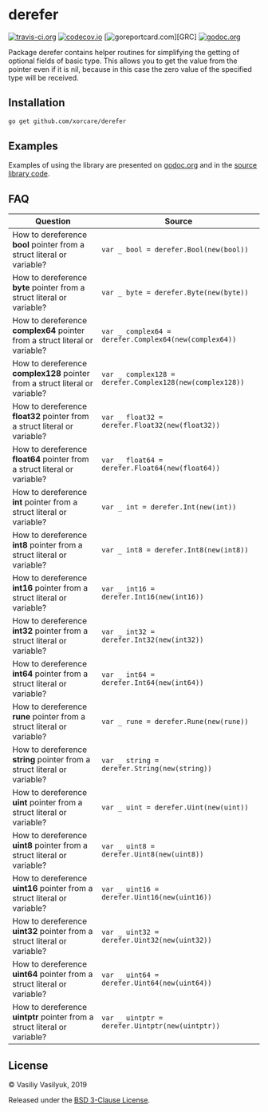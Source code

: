 # derefer

[![travis-ci.org](https://travis-ci.org/xorcare/derefer.svg?branch=master)][TCI]
[![codecov.io](https://codecov.io/gh/xorcare/derefer/badge.svg)][COV]
[![goreportcard.com](https://goreportcard.com/badge/github.com/xorcare/derefer?)][GRC]
[![godoc.org](https://godoc.org/github.com/xorcare/derefer?status.svg)][DOC]

Package derefer contains helper routines for simplifying the getting of
optional fields of basic type. This allows you to get the value from the
pointer even if it is nil, because in this case the zero value of the
specified type will be received.

## Installation

```bash
go get github.com/xorcare/derefer
```

## Examples

Examples of using the library are presented on [godoc.org][EXD]
and in the [source library code][EXS].

## FAQ

| Question | Source |
| -------- | ------ |
| How to dereference **bool** pointer from a struct literal or variable? | `var _ bool = derefer.Bool(new(bool))` |
| How to dereference **byte** pointer from a struct literal or variable? | `var _ byte = derefer.Byte(new(byte))` |
| How to dereference **complex64** pointer from a struct literal or variable? | `var _ complex64 = derefer.Complex64(new(complex64))` |
| How to dereference **complex128** pointer from a struct literal or variable? | `var _ complex128 = derefer.Complex128(new(complex128))` |
| How to dereference **float32** pointer from a struct literal or variable? | `var _ float32 = derefer.Float32(new(float32))` |
| How to dereference **float64** pointer from a struct literal or variable? | `var _ float64 = derefer.Float64(new(float64))` |
| How to dereference **int** pointer from a struct literal or variable? | `var _ int = derefer.Int(new(int))` |
| How to dereference **int8** pointer from a struct literal or variable? | `var _ int8 = derefer.Int8(new(int8))` |
| How to dereference **int16** pointer from a struct literal or variable? | `var _ int16 = derefer.Int16(new(int16))` |
| How to dereference **int32** pointer from a struct literal or variable? | `var _ int32 = derefer.Int32(new(int32))` |
| How to dereference **int64** pointer from a struct literal or variable? | `var _ int64 = derefer.Int64(new(int64))` |
| How to dereference **rune** pointer from a struct literal or variable? | `var _ rune = derefer.Rune(new(rune))` |
| How to dereference **string** pointer from a struct literal or variable? | `var _ string = derefer.String(new(string))` |
| How to dereference **uint** pointer from a struct literal or variable? | `var _ uint = derefer.Uint(new(uint))` |
| How to dereference **uint8** pointer from a struct literal or variable? | `var _ uint8 = derefer.Uint8(new(uint8))` |
| How to dereference **uint16** pointer from a struct literal or variable? | `var _ uint16 = derefer.Uint16(new(uint16))` |
| How to dereference **uint32** pointer from a struct literal or variable? | `var _ uint32 = derefer.Uint32(new(uint32))` |
| How to dereference **uint64** pointer from a struct literal or variable? | `var _ uint64 = derefer.Uint64(new(uint64))` |
| How to dereference **uintptr** pointer from a struct literal or variable? | `var _ uintptr = derefer.Uintptr(new(uintptr))` |

## License

© Vasiliy Vasilyuk, 2019

Released under the [BSD 3-Clause License][LIC].

[LIC]: https://github.com/xorcare/derefer/blob/master/LICENSE 'BSD 3-Clause "New" or "Revised" License'
[EXD]: https://godoc.org/github.com/xorcare/derefer#pkg-examples 'Examples of using package derefer'
[EXS]: https://github.com/xorcare/derefer/blob/master/example_test.go 'Examples source file'
[TCI]: https://travis-ci.org/xorcare/derefer 'Travis CI is a hosted continuous integration service used to build and test software projects hosted at GitHub'
[COV]: https://codecov.io/gh/xorcare/derefer/branch/master 'Codecov is a code coverage tool, which is available for GitHub, Bitbucket and GitLab'
[GRC]: https://goreportcard.com/report/github.com/xorcare/derefer 'A web application that generates a report on the quality of an open source go project'
[DOC]: https://godoc.org/github.com/xorcare/derefer 'GoDoc hosts documentation for Go packages on Bitbucket, GitHub, Google Project Hosting and Launchpad'
